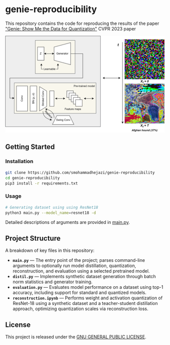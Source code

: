 # genie-reproducibility
This repository contains the code for reproducing the results of the paper ["Genie: Show Me the Data for Quantization"](https://arxiv.org/abs/2212.04780) CVPR 2023 paper

![](./teaser.png)

## Getting Started
### Installation
```bash
git clone https://github.com/smohammadhejazi/genie-reproducibility
cd genie-reproducibility
pip3 install -r requirements.txt
```

### Usage
```bash
# Generating dataset using using ResNet18
python3 main.py --model_name=resnet18 -d

```
Detailed descriptions of arguments are provided in [main.py](main.py).

## Project Structure

A breakdown of key files in this repository:

- **`main.py`** — The entry point of the project; parses command-line arguments to optionally run model distillation, quantization, reconstruction, and evaluation using a selected pretrained model.
- **`distil.py`** — Implements synthetic dataset generation through batch norm statistics and generator training.
- **`evaluation.py`** — Evaluates model performance on a dataset using top-1 accuracy, including support for standard and quantized models.
- **`reconstruction.ipynb`** — Performs weight and activation quantization of ResNet-18 using a synthetic dataset and a teacher-student distillation approach, optimizing quantization scales via reconstruction loss.


## License
This project is released under the [GNU GENERAL PUBLIC LICENSE](LICENSE).
